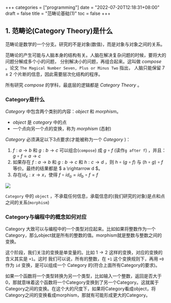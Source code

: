 +++
categories = ["programming"]
date = "2022-07-20T12:18:31+08:00"
draft = false
title = "范畴论基础(1)"
toc = false
+++

## 1. 范畴论(Category Theory)是什么

范畴论是数学的一个分支。研究的不是对象(数值)，而是对象与对象之间的关系。

范畴论的产生可能与人脑本身的结构有关。人脑在解决复杂问题的时候，要将大的问题分解成多个小的问题，
分别解决小的问题，再组合起来。这叫做 *compose* 。论文 `The Magical Number Seven, Plus or Minus Two` 指出，
人脑只能保留 $7 \pm 2$ 个片断的信息，因此需要层次化结构的程序。

所有研究 *compose* 的学科，最底层的逻辑都是 *Category Theory* 。

### Category是什么

*Category* 中包含两个类别的内容：*object* 和 *morphism*。
* *object* 是 *category* 中的点
* 一个点向另一个点的变换，称为 *morphism* (态射)


*Category* 必须满足以下3点要求(才能被称为一个 *Category* )：

1. $f: a \rightarrow b$ 和 $g : b \rightarrow c$ 可以组合(`compose`) 成 $g \circ f$ (读作`g after f`)   ，并且：$g \circ f = a \rightarrow c$
2. 如果存在 $f: a \rightarrow b$ 和 $g : b \rightarrow c$ 和 $h : c \rightarrow d$ ，则 $h \circ ( g \circ f )$ 与 $( h \circ g ) \circ f$ 等价。最终的结果都是 $ a \rightarrow d $。
3. 存在$id_x : x \rightarrow x$，使得 $f \circ id_a = id_b \circ f = f$

![](/images/category-basic-concept.png)

`Category` 中的 `object` ，不承载任何信息，承载信息的(我们研究的对象)是点和点之间的关系(`morphism`)

### Category与编程中的概念如何对应

Category 大致可以与编程中的一个类型对应起来。比如如果将整数作为一个 Category，那么object就是所有的整数的值。morphism就是整数与整数之间的变换。

这个阶段，我们关注的变换是单变量的。比如 $1 \rightarrow 2$ 这样的变换，对应的变换的含义其实是 `+1`。这时
我们可以说，所有的整数，在 `+1` 这个变换规则下，再用 `+0` 作为 `id` 变换，是可以组成一个 Category 的(符合上面所有Category的要求)。

如果一个函数将一个类型转换为另一个类型，比如输入一个整数，返回是否大于0，那就意味着这个函数将一个Category变换到了另一个Category。这就属于Category之间的变换。在这个大的尺度下，如果将Category看成object，将Category之间的变换看成morphism，那就有可能形成更大的Category。

